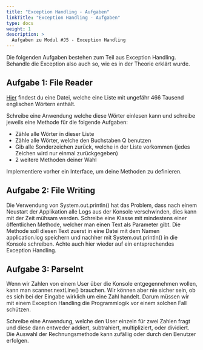 ```yaml
---
title: "Exception Handling - Aufgaben"
linkTitle: "Exception Handling - Aufgaben"
type: docs
weight: 1
description: >
  Aufgaben zu Modul #J5 - Exception Handling
---
```

Die folgenden Aufgaben bestehen zum Teil aus Exception Handling. Behandle die Exception also auch so, wie es in der Theorie erklärt wurde. 

## Aufgabe 1: File Reader
[Hier](https://github.com/dwyl/english-words/raw/master/words.txt) findest du eine Datei, welche eine Liste mit ungefähr 466 Tausend englischen Wörtern enthält.

Schreibe eine Anwendung welche diese Wörter einlesen kann und schreibe jeweils eine Methode für die folgende Aufgaben:
- Zähle alle Wörter in dieser Liste
- Zähle alle Wörter, welche den Buchstaben Q benutzen
- Gib alle Sonderzeichen zurück, welche in der Liste vorkommen (jedes Zeichen wird nur einmal zurückgegeben)
- 2 weitere Methoden deiner Wahl

Implementiere vorher ein Interface, um deine Methoden zu definieren.

## Aufgabe 2: File Writing
Die Verwendung von System.out.println() hat das Problem, dass nach einem Neustart der Applikation alle Logs aus der Konsole verschwinden, dies kann mit der Zeit mühsam werden.
Schreibe eine Klasse mit mindestens einer öffentlichen Methode, welcher man einen Text als Parameter gibt. Die Methode soll diesen Text zuerst in eine Datei mit dem Namen application.log speichern und nachher mit System.out.println() in die Konsole schreiben. Achte auch hier wieder auf ein entsprechendes Exception Handling.

## Aufgabe 3: ParseInt
Wenn wir Zahlen von einem User über die Konsole entgegennehmen wollen, kann man scanner.nextLine() brauchen. Wir können aber nie sicher sein, ob es sich bei der Eingabe wirklich um eine Zahl handelt. Darum müssen wir mit einem Exception Handling die Programmlogik vor einem solchen Fall schützen.

Schreibe eine Anwendung, welche den User einzeln für zwei Zahlen fragt und diese dann entweder addiert, subtrahiert, multipliziert, oder dividiert. Die Auswahl der Rechnungsmethode kann zufällig oder durch den Benutzer erfolgen.
